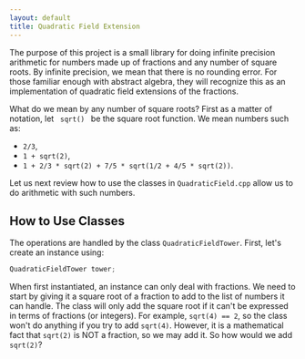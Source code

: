 ```yaml
---
layout: default
title: Quadratic Field Extension
---
```


The purpose of this project is a small library for doing infinite precision arithmetic for numbers made 
up of fractions and any number of square roots. 
By infinite precision, we mean that there is no rounding error. 
For those familiar enough with abstract algebra, they will recognize this as an implementation of 
quadratic field extensions of the fractions.

What do we mean by any number of square roots? First as a matter of notation, let <code> sqrt() </code> be the square root function. 
We mean numbers such as:

* `2/3`, 
* `1 + sqrt(2)`, 
* `1 + 2/3 * sqrt(2) + 7/5 * sqrt(1/2 + 4/5 * sqrt(2))`.

Let us next review how to use the classes in <code>QuadraticField.cpp</code> allow us to do 
arithmetic with such numbers.

## How to Use Classes

The operations are handled by the class `QuadraticFieldTower`.
First, let's create an instance using: 
```cpp
QuadraticFieldTower tower;
```

When first instantiated, an instance can only deal with fractions. 
We need to start by giving it a square root of a fraction to add to the list of numbers it can handle. 
The class will only add the square root if it can't be expressed in terms of fractions (or integers). 
For example, `sqrt(4) == 2`, so the class won't do anything if you try to add `sqrt(4)`. 
However, it is a mathematical fact that `sqrt(2)` is NOT a fraction, so we may add it.
So how would we add `sqrt(2)`?
 
